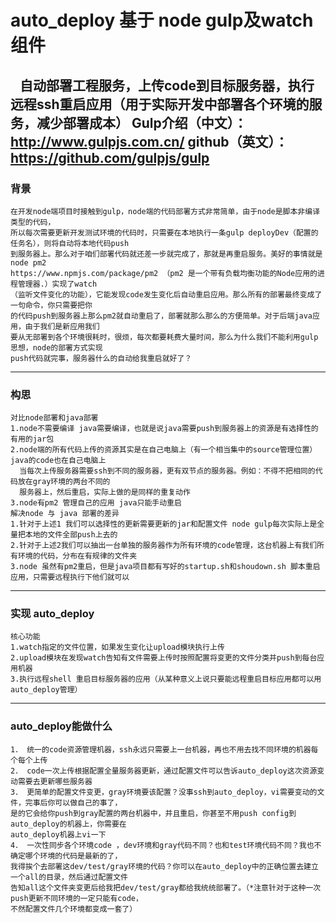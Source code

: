 # auto_deploy 基于 node gulp及watch组件

    自动部署工程服务，上传code到目标服务器，执行远程ssh重启应用（用于实际开发中部署各个环境的服务，减少部署成本）
    Gulp介绍（中文）： http://www.gulpjs.com.cn/ 
    github（英文）： https://github.com/gulpjs/gulp   
---
### 背景
    在开发node端项目时接触到gulp，node端的代码部署方式非常简单，由于node是脚本非编译类型的代码，
    所以每次需要更新开发测试环境的代码时，只需要在本地执行一条gulp deployDev（配置的任务名），则将自动将本地代码push
    到服务器上。那么对于咱们部署代码就还差一步就完成了，那就是再重启服务。美好的事情就是node pm2 
    https://www.npmjs.com/package/pm2 （pm2 是一个带有负载均衡功能的Node应用的进程管理器.）实现了watch
    （监听文件变化的功能），它能发现code发生变化后自动重启应用。那么所有的部署最终变成了一句命令，你只需要把你
    的代码push到服务器上那么pm2就自动重启了，部署就那么那么的方便简单。对于后端java应用，由于我们是新应用我们
    要从无部署到各个环境很耗时，很烦，每次都要耗费大量时间，那么为什么我们不能利用gulp思想，node的部署方式实现
    push代码就完事，服务器什么的自动给我重启就好了？
---
### 构思
    对比node部署和java部署
    1.node不需要编译 java需要编译，也就是说java需要push到服务器上的资源是有选择性的有用的jar包
    2.node端的所有代码上传的资源其实是在自己电脑上（有一个相当集中的source管理位置）java的code也在自己电脑上
      当每次上传服务器需要ssh到不同的服务器，更有双节点的服务器。例如：不得不把相同的代码放在gray环境的两台不同的
      服务器上，然后重启，实际上做的是同样的重复动作
    3.node有pm2 管理自己的应用 java只能手动重启
    解决node 与 java 部署的差异
    1.针对于上述1 我们可以选择性的更新需要更新的jar和配置文件 node gulp每次实际上是全量把本地的文件全部push上去的
    2.针对于上述2我们可以抽出一台单独的服务器作为所有环境的code管理，这台机器上有我们所有环境的代码，分布在有规律的文件夹
    3.node 虽然有pm2重启，但是java项目都有写好的startup.sh和shoudown.sh 脚本重启应用，只需要远程执行下他们就可以
---
### 实现 auto_deploy
    核心功能
    1.watch指定的文件位置，如果发生变化让upload模块执行上传
    2.upload模块在发现watch告知有文件需要上传时按照配置将变更的文件分类并push到每台应用机器
    3.执行远程shell 重启目标服务器的应用（从某种意义上说只要能远程重启目标应用都可以用auto_deploy管理）
---
### auto_deploy能做什么
    1． 统一的code资源管理机器，ssh永远只需要上一台机器，再也不用去找不同环境的机器每个每个上传
    2． code一次上传根据配置全量服务器更新，通过配置文件可以告诉auto_deploy这次资源变动需要去更新哪些服务器
    3． 更简单的配置文件变更，gray环境要该配置？没事ssh到auto_deploy，vi需要变动的文件，完事后你可以做自己的事了，
    是的它会给你push到gray配置的两台机器中，并且重启，你甚至不用push config到auto_deploy的机器上，你需要在
    auto_deploy机器上vi一下
    4． 一次性同步各个环境code ，dev环境和gray代码不同？也和test环境代码不同？我也不确定哪个环境的代码是最新的了，
    我得挨个去部署这dev/test/gray环境的代码？你可以在auto_deploy中的正确位置去建立一个all的目录，然后通过配置文件
    告知all这个文件夹变更后给我把dev/test/gray都给我统统部署了。（*注意针对于这种一次push更新不同环境的一定只能有code，
    不然配置文件几个环境都变成一套了）
